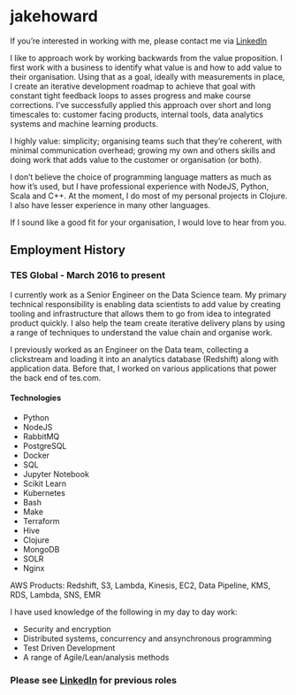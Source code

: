 # jakehoward

If you’re interested in working with me, please contact me via [LinkedIn](http://linkedin.com/in/jake-h-a4ab0138)

I like to approach work by working backwards from the value proposition. I first work with a business to identify what value is and how to add value to their organisation. Using that as a goal, ideally with measurements in place, I create an iterative development roadmap to achieve that goal with constant tight feedback loops to asses progress and make course corrections. I’ve successfully applied this approach over short and long timescales to: customer facing products, internal tools, data analytics systems and machine learning products.

I highly value: simplicity; organising teams such that they’re coherent, with minimal communication overhead; growing my own and others skills and doing work that adds value to the customer or organisation (or both).

I don’t believe the choice of programming language matters as much as how it’s used, but I have professional experience with NodeJS, Python, Scala and C++. At the moment, I do most of my personal projects in Clojure. I also have lesser experience in many other languages.

If I sound like a good fit for your organisation, I would love to hear from you. 

## Employment History

### TES Global - March 2016 to present

I currently work as a Senior Engineer on the Data Science team. My primary technical responsibility is enabling data scientists to add value by creating tooling and infrastructure that allows them to go from idea to integrated product quickly. I also help the team create iterative delivery plans by using a range of techniques to understand the value chain and organise work.

I previously worked as an Engineer on the Data team, collecting a clickstream and loading it into an analytics database (Redshift) along with application data. Before that, I worked on various applications that power the back end of tes.com.

#### Technologies

- Python
- NodeJS
- RabbitMQ
- PostgreSQL
- Docker
- SQL
- Jupyter Notebook
- Scikit Learn
- Kubernetes
- Bash
- Make
- Terraform
- Hive
- Clojure
- MongoDB
- SOLR
- Nginx

AWS Products: Redshift, S3, Lambda, Kinesis, EC2, Data Pipeline, KMS, RDS, Lambda, SNS, EMR

I have used knowledge of the following in my day to day work:
- Security and encryption
- Distributed systems, concurrency and ansynchronous programming
- Test Driven Development
- A range of Agile/Lean/analysis methods

### Please see [LinkedIn](https://www.linkedin.com/in/jake-h-a4ab0138/) for previous roles
